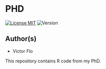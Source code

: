 # PHD

[![License MIT](http://img.shields.io/badge/license-MIT-brightgreen.svg)](LICENSE.md)
![Version](http://img.shields.io/badge/version-0.1-brightgreen.svg)

## Author(s)
*   Victor Flo

This repository contains R code from my PhD. 
